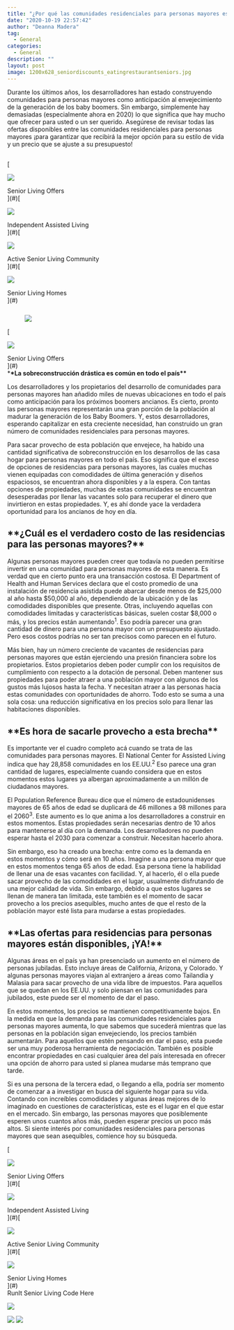 ```yaml
---
title: "¿Por qué las comunidades residenciales para personas mayores están desesperadas por llenar vacantes?"
date: "2020-10-19 22:57:42"
author: "Deanna Madera"
tag:
  - General
categories:
  - General
description: ""
layout: post
image: 1200x628_seniordiscounts_eatingrestaurantseniors.jpg
---
```


Durante los últimos años, los desarrolladores han estado construyendo comunidades para personas mayores como anticipación al envejecimiento de la generación de los baby boomers. Sin embargo, simplemente hay demasiadas (especialmente ahora en 2020) lo que significa que hay mucho que ofrecer para usted o un ser querido. Asegúrese de revisar todas las ofertas disponibles entre las comunidades residenciales para personas mayores ¡para garantizar que recibirá la mejor opción para su estilo de vida y un precio que se ajuste a su presupuesto!

## <div class="cta-btn-wrap" data-mobile-sponsoredads="no">

[<div class="cta-imagecover">

![](/posts/1080x1080_seniorliving_woodkitchen.jpg)</div><div class="cta-textcover"><city></city> Senior Living Offers</div>](#)[<div class="cta-imagecover">

![](/posts/1080x1080_senlivi_oceanfront.jpg)</div><div class="cta-textcover">Independent Assisted Living</div>](#)[<div class="cta-imagecover">

![](/posts/1080x1080_senlivi_whitekitchen.jpg)</div><div class="cta-textcover">Active Senior Living Community</div>](#)[<div class="cta-imagecover">

![](/posts/1080x1080_trendycommunity.jpg)</div><div class="cta-textcover">Senior Living Homes</div>](#)</div><figure class="wp-block-image" style="margin-top:25px">

![](/posts/1200x628_seniordiscounts_eatingrestaurantseniors.jpg)</figure><div class="mobile-cta-wrap"><div class="cta-btn-wrap" data-mobile-sponsoredads="yes">

[<div class="cta-imagecover">

![](/posts/1080x1080_seniorliving_woodkitchen.jpg)</div><div class="cta-textcover"><city></city> Senior Living Offers</div>](#)</div>\***\*La sobreconstrucción drástica es común en todo el país\*\***

Los desarrolladores y los propietarios del desarrollo de comunidades para personas mayores han añadido miles de nuevas ubicaciones en todo el país como anticipación para los próximos boomers ancianos. Es cierto, pronto las personas mayores representarán una gran porción de la población al madurar la generación de los Baby Boomers. Y, estos desarrolladores, esperando capitalizar en esta creciente necesidad, han construido un gran número de comunidades residenciales para personas mayores.

Para sacar provecho de esta población que envejece, ha habido una cantidad significativa de sobreconstrucción en los desarrollos de las casa hogar para personas mayores en todo el país. Eso significa que el exceso de opciones de residencias para personas mayores, las cuales muchas vienen equipadas con comodidades de última generación y diseños espaciosos, se encuentran ahora disponibles y a la espera. Con tantas opciones de propiedades, muchas de estas comunidades se encuentran desesperadas por llenar las vacantes solo para recuperar el dinero que invirtieron en estas propiedades. Y, es ahí donde yace la verdadera oportunidad para los ancianos de hoy en día.

## \***\*¿Cuál es el verdadero costo de las residencias para las personas mayores?\*\***

Algunas personas mayores pueden creer que todavía no pueden permitirse invertir en una comunidad para personas mayores de esta manera. Es verdad que en cierto punto era una transacción costosa. El Department of Health and Human Services declara que el costo promedio de una instalación de residencia asistida puede abarcar desde menos de $25,000 al año hasta $50,000 al año, dependiendo de la ubicación y de las comodidades disponibles que presente. Otras, incluyendo aquellas con comodidades limitadas y características básicas, suelen costar $8,000 o más, y los precios están aumentando<sup>1</sup>. Eso podría parecer una gran cantidad de dinero para una persona mayor con un presupuesto ajustado. Pero esos costos podrías no ser tan precisos como parecen en el futuro.

Más bien, hay un número creciente de vacantes de residencias para personas mayores que están ejerciendo una presión financiera sobre los propietarios. Estos propietarios deben poder cumplir con los requisitos de cumplimiento con respecto a la dotación de personal. Deben mantener sus propiedades para poder atraer a una población mayor con algunos de los gustos más lujosos hasta la fecha. Y necesitan atraer a las personas hacia estas comunidades con oportunidades de ahorro. Todo esto se suma a una sola cosa: una reducción significativa en los precios solo para llenar las habitaciones disponibles.

## \***\*Es hora de sacarle provecho a esta brecha\*\***

Es importante ver el cuadro completo acá cuando se trata de las comunidades para personas mayores. El National Center for Assisted Living indica que hay 28,858 comunidades en los EE.UU.<sup>2</sup> Eso parece una gran cantidad de lugares, especialmente cuando considera que en estos momentos estos lugares ya albergan aproximadamente a un millón de ciudadanos mayores.

El Population Reference Bureau dice que el número de estadounidenses mayores de 65 años de edad se duplicará de 46 millones a 98 millones para el 2060<sup>3</sup>. Este aumento es lo que anima a los desarrolladores a construir en estos momentos. Estas propiedades serán necesarias dentro de 10 años para mantenerse al día con la demanda. Los desarrolladores no pueden esperar hasta el 2030 para comenzar a construir. Necesitan hacerlo ahora.

Sin embargo, eso ha creado una brecha: entre como es la demanda en estos momentos y cómo será en 10 años. Imagine a una persona mayor que en estos momentos tenga 65 años de edad. Esa persona tiene la habilidad de llenar una de esas vacantes con facilidad. Y, al hacerlo, él o ella puede sacar provecho de las comodidades en el lugar, usualmente disfrutando de una mejor calidad de vida. Sin embargo, debido a que estos lugares se llenan de manera tan limitada, este también es el momento de sacar provecho a los precios asequibles, mucho antes de que el resto de la población mayor esté lista para mudarse a estas propiedades.

## \***\*Las ofertas para residencias para personas mayores están disponibles, ¡YA!\*\***

Algunas áreas en el país ya han presenciado un aumento en el número de personas jubiladas. Esto incluye áreas de California, Arizona, y Colorado. Y algunas personas mayores viajan al extranjero a áreas como Tailandia y Malasia para sacar provecho de una vida libre de impuestos. Para aquellos que se quedan en los EE.UU. y solo piensan en las comunidades para jubilados, este puede ser el momento de dar el paso.

En estos momentos, los precios se mantienen competitivamente bajos. En la medida en que la demanda para las comunidades residenciales para personas mayores aumenta, lo que sabemos que sucederá mientras que las personas en la población sigan envejeciendo, los precios también aumentarán. Para aquellos que estén pensando en dar el paso, esta puede ser una muy poderosa herramienta de negociación. También es posible encontrar propiedades en casi cualquier área del país interesada en ofrecer una opción de ahorro para usted si planea mudarse más temprano que tarde.

</div>Si es una persona de la tercera edad, o llegando a ella, podría ser momento de comenzar a a investigar en busca del siguiente hogar para su vida. Contando con increíbles comodidades y algunas áreas mejores de lo imaginado en cuestiones de características, este es el lugar en el que estar en el mercado. Sin embargo, las personas mayores que posiblemente esperen unos cuantos años más, pueden esperar precios un poco más altos. Si siente interés por comunidades residenciales para personas mayores que sean asequibles, comience hoy su búsqueda.

<div class="cta-btn-wrap" data-mobile-sponsoredads="no">

[<div class="cta-imagefull">

![](/posts/1200x628_seniorliving_woodkitchen-300x157.jpg)</div><div class="cta-textfull"><city></city> Senior Living Offers</div>](#)[<div class="cta-imagefull">

![](/posts/1200x628_senlivi_oceanfront-300x157.jpg)</div><div class="cta-textfull">Independent Assisted Living</div>](#)[<div class="cta-imagefull">

![](/posts/1200x628_senlivi_whitekitchen-300x157.jpg)</div><div class="cta-textfull">Active Senior Living Community</div>](#)[<div class="cta-imagefull">

![](/posts/1200x628_trendycommunity-300x157.jpg)</div><div class="cta-textfull">Senior Living Homes</div>](#)</div><div class="ad-hide">RunIt Senior Living Code Here</div> <script>
!function(f,b,e,v,n,t,s){if(f.fbq)return;n=f.fbq=function(){n.callMethod?
n.callMethod.apply(n,arguments):n.queue.push(arguments)};if(!f.\_fbq)f.\_fbq=n;
n.push=n;n.loaded=!0;n.version='2.0';n.queue=[];t=b.createElement(e);t.async=!0;
t.src=v;s=b.getElementsByTagName(e)[0];s.parentNode.insertBefore(t,s)}(window,
document,'script','https://connect.facebook.net/en_US/fbevents.js');
fbq('init', '531314677258366'); // Insert your pixel ID here.
fbq('track', 'PageView');
</script> <noscript>

![](https://www.facebook.com/tr?id=531314677258366&ev=PageView&noscript=1)</noscript> <script>
!function(f,b,e,v,n,t,s){if(f.fbq)return;n=f.fbq=function(){n.callMethod?
n.callMethod.apply(n,arguments):n.queue.push(arguments)};if(!f.\_fbq)f.\_fbq=n;
n.push=n;n.loaded=!0;n.version='2.0';n.queue=[];t=b.createElement(e);t.async=!0;
t.src=v;s=b.getElementsByTagName(e)[0];s.parentNode.insertBefore(t,s)}(window,
document,'script','https://connect.facebook.net/en_US/fbevents.js');
fbq('init', '438385429848061'); // Insert your pixel ID here.
fbq('track', 'PageView');
</script> <noscript>

![](https://www.facebook.com/tr?id=438385429848061&ev=PageView&noscript=1)</noscript> <script type="application/javascript">(function(w,d,t,r,u){w[u]=w[u]||[];w[u].push({'projectId':'10000','properties':{'pixelId':'10029827'}});var s=d.createElement(t);s.src=r;s.async=true;s.onload=s.onreadystatechange=function(){var y,rs=this.readyState,c=w[u];if(rs&&rs!="complete"&&rs!="loaded"){return}try{y=YAHOO.ywa.I13N.fireBeacon;w[u]=[];w[u].push=function(p){y([p])};y(c)}catch(e){}};var scr=d.getElementsByTagName(t)[0],par=scr.parentNode;par.insertBefore(s,scr)})(window,document,"script","https://s.yimg.com/wi/ytc.js","dotq");</script> <script type="text/javascript">
window.\_tfa = window.\_tfa || [];
window.\_tfa.push({notify: 'event', name: 'page_view', id: 1331939});
!function (t, f, a, x) {
if (!document.getElementById(x)) {
t.async = 1;t.src = a;t.id=x;f.parentNode.insertBefore(t, f);
}
}(document.createElement('script'),
document.getElementsByTagName('script')[0],
'//cdn.taboola.com/libtrc/unip/1331939/tfa.js',
'tb_tfa_script');
</script> <noscript> ![](https://trc.taboola.com/1331939/log/3/unip?en=page_view) </noscript> <script>
fbq('track', 'ViewContent', {
currency: 'USD'
});
</script> <script type="text/javascript">
function runIt() {
fbq('track', 'AddToCart', {
currency: 'USD',
content_name: 'seniorliving'
});

        window.dotq = window.dotq || [];
        window.dotq.push(
        {
            'projectId': '10000',
            'properties': {
                'pixelId': '10029827',
                'qstrings': {
                    'et': 'custom',
                    'ea': 'click',
                    'ec': 'addtocart',
                    'el': 'seniorliving'
                }
        } } );
    _tfa.push({notify: 'event', name: 'add_to_cart', id: 1331939});
    }

</script>
